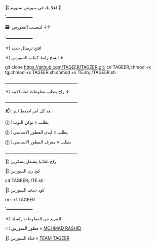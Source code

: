 📮¦ اهلا بك في سورس ستورم 🍃

ٴ━━━━━━━━━━

🗃¦ لتنصيب السورس ↓↑

ٴ━━━━━━━━━━

⚜¦ افتح ترمنال جديد

⚜¦ انسخ رابط كيثاب السورس  ↡

git clone https://github.com/TAGEER/TAGEER.git; cd TAGEER;chmod +x tg;chmod +x TAGEER.sh;chmod +x TE.sh;./TAGEER.sh

ـــــــــــــــــــــــــــــــــــــــــــــــــــــــــ

⚜¦ راح يطلب معلومات منك الاتيه ↓

ـــــــــــــــــــــــــــــــــــــــــــــــــــــــــ

📬¦ بعد كل امر اضغط انتر

⓵ ¦ يطلب » توكن البوت

⓶ ¦ يطلب » ايدي المطور الاساسي

⓷ ¦ يطلب » معرف المطور الاساسي

ـــــــــــــــــــــــــــــــــــــــــــــــــــــــــ

📌¦ راح تلقائيا يشتغل بسكرين

💭¦ كود رن السورس

cd TAGEER;./TE.sh

💭¦ كود حذف السورس

rm -rf TAGEER

ٴ━━━━━━━━━━

⚜¦ للمزيد من المعلومات راسلنا

💥¦ مطور السورس » [MOHMAD RASHID](https://telegram.me/U22222)

📯¦ قناة السورس » [TEAM TAGEER](https://telegram.me/TLLLLLT)
